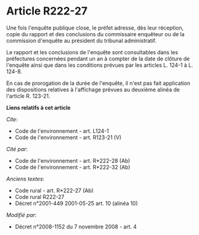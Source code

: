 # Article R222-27

Une fois l'enquête publique close, le préfet adresse, dès leur réception, copie du rapport et des conclusions du commissaire
enquêteur ou de la commission d'enquête au président du tribunal administratif. 

Le rapport et les conclusions de l'enquête sont consultables dans les préfectures concernées pendant un an à compter de la
date de clôture de l'enquête ainsi que dans les conditions prévues par les articles L. 124-1 à L. 124-8. 

En cas de prorogation de la durée de l'enquête, il n'est pas fait application des dispositions relatives à l'affichage
prévues au deuxième alinéa de l'article R. 123-21.

**Liens relatifs à cet article**

_Cite_:

  - Code de l'environnement - art. L124-1
  - Code de l'environnement - art. R123-21 (V)

_Cité par_:

  - Code de l'environnement - art. R*222-28 (Ab)
  - Code de l'environnement - art. R*222-32 (Ab)

_Anciens textes_:

  - Code rural - art. R*222-27 (Ab)
  - Code rural R222-27
  - Décret n°2001-449 2001-05-25 art. 10 (alinéa 10)

_Modifié par_:

  - Décret n°2008-1152 du 7 novembre 2008 - art. 4
